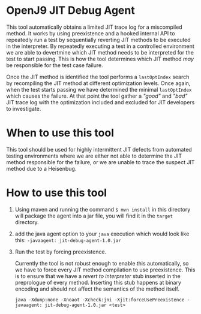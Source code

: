 # OpenJ9 JIT Debug Agent

This tool automatically obtains a limited JIT trace log for a miscompiled method. It works by using preexistence
and a hooked internal API to repeatedly run a test by sequentially reverting JIT methods to be executed in the interpreter.
By repeatedly executing a test in a controlled environment we are able to devertmine which JIT method needs to be interpreted
for the test to start passing. This is how the tool determines which JIT method _may_ be responsible for the test case failure.

Once the JIT method is identified the tool performs a `lastOptIndex` search by recompiling the JIT method at different
optimization levels. Once again, when the test starts passing we have determined the minimal `lastOptIndex` which causes the
failure. At that point the tool gather a _"good"_ and _"bad"_ JIT trace log with the optimization included and excluded for
JIT developers to investigate.

# When to use this tool

This tool should be used for highly intermittent JIT defects from automated testing environments where we are either not able
to determine the JIT method responsible for the failure, or we are unable to trace the suspect JIT method due to a Heisenbug.

# How to use this tool

1. Using maven and running the command `$ mvn install` in this directory will package the agent into a jar file, you will find it in the `target` directory. 
2. add the java agent option to your `java` execution which would look like this: `-javaagent: jit-debug-agent-1.0.jar`
3. Run the test by forcing preexistence.

    Currently the tool is not robust enough to enable this automatically, so we have to force every JIT method compilation to use
    preexistence. This is to ensure that we have a _revert to interpreter_ stub inserted in the preprologue of every method.
    Inserting this stub happens at binary encoding and should not affect the semantics of the method itself.

    ```
    java -Xdump:none -Xnoaot -Xcheck:jni -Xjit:forceUsePreexistence -javaagent: jit-debug-agent-1.0.jar <test>